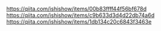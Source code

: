 https://qiita.com/ishishow/items/00b83ffff44f56bf678d
https://qiita.com/ishishow/items/c9b633d3d4d22db74a6d
https://qiita.com/ishishow/items/1db134c20c6843f3463e

